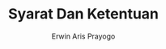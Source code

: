 ---
title: "Syarat Dan Ketentuan"
author: Erwin Aris Prayogo
description : "syarat dan ketentuan slahir technology"
---